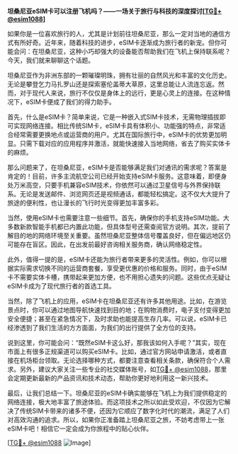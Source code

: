 **坦桑尼亚eSIM卡可以注册飞机吗？——一场关于旅行与科技的深度探讨[[TG💪+ @esim1088](https://t.me/s/esim1088)]**

如果你是一位喜欢旅行的人，尤其是计划前往坦桑尼亚，那么一定对当地的通信方式有所好奇。近年来，随着科技的进步，eSIM卡逐渐成为旅行者的新宠。但你可能会问：在坦桑尼亚，这种小巧却强大的设备能否帮助我们在飞机上保持联系呢？今天，我们就来聊聊这个话题。

坦桑尼亚作为非洲东部的一颗璀璨明珠，拥有壮丽的自然风光和丰富的文化历史。无论是攀登乞力马扎罗山还是探索塞伦盖蒂大草原，这里总能让人流连忘返。然而，对于现代人来说，旅行不仅仅是身体上的远行，更是心灵上的连接。在这种情况下，eSIM卡便成了我们的得力助手。

首先，什么是eSIM卡？简单来说，它是一种嵌入式SIM卡技术，无需物理插拔即可实现网络连接。相比传统SIM卡，eSIM卡具有体积小、功能强的特点，非常适合经常需要更换地点或运营商的用户。尤其在国际旅行中，eSIM卡的优势更加明显。只需下载对应的应用程序并激活，就能快速接入当地网络，省去了购买实体卡的麻烦。

那么问题来了，在坦桑尼亚，eSIM卡是否能够满足我们对通讯的需求呢？答案是肯定的！目前，许多主流航空公司已经开始支持eSIM卡服务。这意味着，即便身处万米高空，只要手机兼容eSIM技术，你依然可以通过卫星信号与外界保持联系。无论是发送邮件、浏览网页还是视频通话，都能轻松搞定。这不仅大大提升了旅途的便利性，也让漫长的飞行时光变得更加丰富多彩。

当然，使用eSIM卡也需要注意一些细节。首先，确保你的手机支持eSIM功能。大多数新款智能手机都已内置此功能，但具体型号还需查阅官方说明。其次，提前了解目的地的网络环境至关重要。虽然坦桑尼亚整体信号覆盖良好，但在偏远地区仍可能存在盲区。因此，在出发前最好咨询相关服务商，确认网络稳定性。

此外，值得一提的是，eSIM卡还能为旅行者带来更多的灵活性。例如，你可以根据实际需求切换不同的运营商套餐，享受更优惠的价格和服务。同时，由于eSIM卡不需要实体卡槽，携带起来更加方便，也不用担心遗失的问题。这些优点无疑让eSIM卡成为了现代旅行者的首选工具。

当然，除了飞机上的应用，eSIM卡在坦桑尼亚还有许多其他用途。比如，在游览景点时，你可以通过地图导航快速找到目的地；在购物消费时，电子支付变得更加安全便捷；甚至在紧急情况下，及时求助也能提高生存几率。可以说，eSIM卡已经渗透到了我们生活的方方面面，为我们的出行提供了全方位的支持。

说到这里，你可能会问：“既然eSIM卡这么好，那我该如何入手呢？”其实，现在市面上有很多正规渠道可以购买eSIM卡。比如，通过官方网站申请激活，或者直接在机场柜台领取。无论选择哪种方式，都要注意查看相关条款，确保符合个人需求。另外，建议大家关注一些专业的社交媒体账号，如[TG💪+ @esim1088](https://t.me/s/esim1088)，那里会定期更新最新的产品资讯和技术动态，帮助你更好地利用这一新兴技术。

最后，让我们总结一下。坦桑尼亚的eSIM卡确实能够在飞机上为我们提供稳定的网络连接，极大地丰富了旅途体验。而这项技术之所以如此受欢迎，不仅因为它解决了传统SIM卡带来的诸多不便，还因为它顺应了数字化时代的潮流，满足了人们对高效沟通的追求。所以，如果你正准备踏上坦桑尼亚之旅，不妨考虑带上一张eSIM卡吧！相信它一定会成为你旅程中的贴心伙伴。

[[TG💪+ @esim1088](https://t.me/s/esim1088) ![Image](https://i.postimg.cc/4NQfJmqS/Snipaste-2025-05-13-00-14-12.png)]